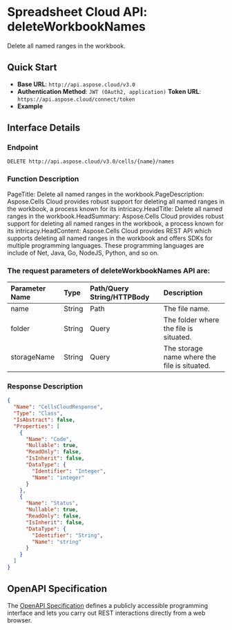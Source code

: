 # **Spreadsheet Cloud API: deleteWorkbookNames**

Delete all named ranges in the workbook. 


## **Quick Start**

- **Base URL**: `http://api.aspose.cloud/v3.0`
- **Authentication Method**: `JWT (OAuth2, application)`  **Token URL**: `https://api.aspose.cloud/connect/token`
- **Example** 

## **Interface Details**

### **Endpoint** 

```
DELETE http://api.aspose.cloud/v3.0/cells/{name}/names
```
### **Function Description**
PageTitle: Delete all named ranges in the workbook.PageDescription: Aspose.Cells Cloud provides robust support for deleting all named ranges in the workbook, a process known for its intricacy.HeadTitle:  Delete all named ranges in the workbook.HeadSummary: Aspose.Cells Cloud provides robust support for deleting all named ranges in the workbook, a process known for its intricacy.HeadContent: Aspose.Cells Cloud provides REST API which supports deleting all named ranges in the workbook and offers SDKs for multiple programming languages. These programming languages are include of Net, Java, Go, NodeJS, Python, and so on.

### The request parameters of **deleteWorkbookNames** API are: 

| Parameter Name | Type | Path/Query String/HTTPBody | Description | 
| :- | :- | :- |:- | 
|name|String|Path|The file name.|
|folder|String|Query|The folder where the file is situated.|
|storageName|String|Query|The storage name where the file is situated.|

### **Response Description**
```json
{
  "Name": "CellsCloudResponse",
  "Type": "Class",
  "IsAbstract": false,
  "Properties": [
    {
      "Name": "Code",
      "Nullable": true,
      "ReadOnly": false,
      "IsInherit": false,
      "DataType": {
        "Identifier": "Integer",
        "Name": "integer"
      }
    },
    {
      "Name": "Status",
      "Nullable": true,
      "ReadOnly": false,
      "IsInherit": false,
      "DataType": {
        "Identifier": "String",
        "Name": "string"
      }
    }
  ]
}
```


## OpenAPI Specification

The [OpenAPI Specification](https://reference.aspose.cloud/cells/#/WorkbookController/DeleteWorkbookNames) defines a publicly accessible programming interface and lets you carry out REST interactions directly from a web browser.


